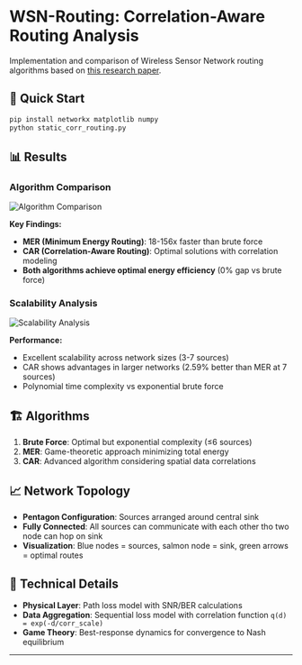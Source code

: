 # WSN-Routing: Correlation-Aware Routing Analysis

Implementation and comparison of Wireless Sensor Network routing algorithms based on [this research paper](https://www.sciencedirect.com/science/article/abs/pii/S1570870511002320).

## 🚀 Quick Start

```bash
pip install networkx matplotlib numpy
python static_corr_routing.py
```

## 📊 Results

### Algorithm Comparison
![Algorithm Comparison](algorithm_comparison.png)

**Key Findings:**
- **MER (Minimum Energy Routing)**: 18-156x faster than brute force
- **CAR (Correlation-Aware Routing)**: Optimal solutions with correlation modeling
- **Both algorithms achieve optimal energy efficiency** (0% gap vs brute force)

### Scalability Analysis
![Scalability Analysis](scalability_analysis.png)

**Performance:**
- Excellent scalability across network sizes (3-7 sources)
- CAR shows advantages in larger networks (2.59% better than MER at 7 sources)
- Polynomial time complexity vs exponential brute force

## 🏗️ Algorithms

1. **Brute Force**: Optimal but exponential complexity (≤6 sources)
2. **MER**: Game-theoretic approach minimizing total energy
3. **CAR**: Advanced algorithm considering spatial data correlations

## 📈 Network Topology

- **Pentagon Configuration**: Sources arranged around central sink 
- **Fully Connected**: All sources can communicate with each other tho two node can hop on sink
- **Visualization**: Blue nodes = sources, salmon node = sink, green arrows = optimal routes

## 🔬 Technical Details

- **Physical Layer**: Path loss model with SNR/BER calculations
- **Data Aggregation**: Sequential loss model with correlation function `q(d) = exp(-d/corr_scale)`
- **Game Theory**: Best-response dynamics for convergence to Nash equilibrium

---

